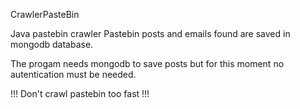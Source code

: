 CrawlerPasteBin

Java pastebin crawler
Pastebin posts and emails found are saved in mongodb database.

The progam needs mongodb to save posts but for this moment no autentication must be needed.

!!! Don't crawl pastebin too fast !!!
